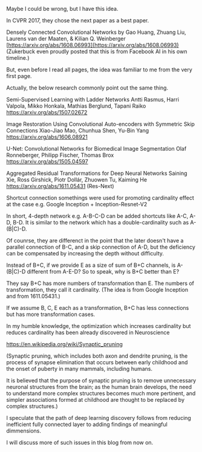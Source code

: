 Maybe I could be wrong, but I have this idea.

In CVPR 2017, they chose the next paper as a best paper.

Densely Connected Convolutional Networks by Gao Huang, Zhuang Liu, Laurens van der Maaten, & Kilian Q. Weinberger
[https://arxiv.org/abs/1608.06993](https://arxiv.org/abs/1608.06993)
(Zukerbuck even proudly posted that this is from Facebook AI in his own timeline.)

But, even before I read all pages, the idea was familiar to me from the very first page.

Actually, the below research commonly point out the same thing.

Semi-Supervised Learning with Ladder Networks
Antti Rasmus, Harri Valpola, Mikko Honkala, Mathias Berglund, Tapani Raiko
https://arxiv.org/abs/1507.02672

Image Restoration Using Convolutional Auto-encoders with Symmetric Skip Connections
Xiao-Jiao Mao, Chunhua Shen, Yu-Bin Yang
https://arxiv.org/abs/1606.08921

U-Net: Convolutional Networks for Biomedical Image Segmentation
Olaf Ronneberger, Philipp Fischer, Thomas Brox
https://arxiv.org/abs/1505.04597

Aggregated Residual Transformations for Deep Neural Networks
Saining Xie, Ross Girshick, Piotr Dollár, Zhuowen Tu, Kaiming He
https://arxiv.org/abs/1611.05431
(Res-Next)

Shortcut connection somethings were used for promoting cardinality effect
at the case e.g. Google Inception + Inception-Resnet-V2

In short, 4-depth network e.g. A-B-C-D can be added shortcuts like A-C, A-D, B-D.
It is similar to the network which has a double-cardinality such as A-(B|C)-D.

Of counrse, they are differenct in the point that the later doesn't have a parallel connection of B-C,
and a skip connection of A-D,
but the deficiency can be compensated by increasing the depth without difficulty.

Instead of B+C, if we provide E as a size of sum of B+C channels, 
is A-(B|C)-D different from A-E-D?
So to speak, why is B+C better than E?

They say B+C has more numbers of transformation than E.
The numbers of transformation, they call it cardinality.
(The idea is from Google Inception and from 1611.05431.)

If we assume B, C, E each as a transformation,
B+C has less connections but has more transformation cases.

In my humble knowledge,
the optimization which increases cardinality but reduces cardinality has been already discovered in Neuroscience 

https://en.wikipedia.org/wiki/Synaptic_pruning

(Synaptic pruning, which includes both axon and dendrite pruning, is the process of synapse elimination that occurs between early childhood and the onset of puberty in many mammals, including humans.

It is believed that the purpose of synaptic pruning is to remove unnecessary neuronal structures from the brain; as the human brain develops, the need to understand more complex structures becomes much more pertinent, and simpler associations formed at childhood are thought to be replaced by complex structures.)

I speculate that the path of deep learning discovery follows from reducing inefficient fully connected layer to adding findings of meaningful dimmensions.

I will discuss more of such issues in this blog from now on.
